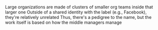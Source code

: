 
Large organizations are made of clusters of smaller org teams inside that larger one
Outside of a shared identity with the label (e.g., Facebook), they're relatively unrelated
Thus, there's a pedigree to the name, but the work itself is based on how the middle managers manage
